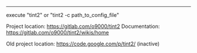 ---------------------------------------------------------
execute "tint2"
or "tint2  -c  path_to_config_file"


Project location: https://gitlab.com/o9000/tint2
Documentation: https://gitlab.com/o9000/tint2/wikis/home

Old project location: https://code.google.com/p/tint2/ (inactive)

